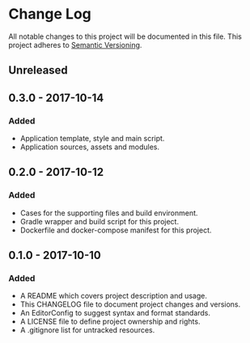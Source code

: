 # Change Log

All notable changes to this project will be documented in this file. This
project adheres to [Semantic Versioning](http://semver.org).

## Unreleased

## 0.3.0 - 2017-10-14

### Added

  - Application template, style and main script.
  - Application sources, assets and modules.

## 0.2.0 - 2017-10-12

### Added

  - Cases for the supporting files and build environment.
  - Gradle wrapper and build script for this project.
  - Dockerfile and docker-compose manifest for this project.

## 0.1.0 - 2017-10-10

### Added

  - A README which covers project description and usage.
  - This CHANGELOG file to document project changes and versions.
  - An EditorConfig to suggest syntax and format standards.
  - A LICENSE file to define project ownership and rights.
  - A .gitignore list for untracked resources.
